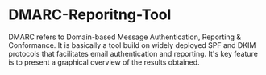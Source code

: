 # DMARC-Reporitng-Tool
DMARC refers to Domain-based Message Authentication, Reporting &amp; Conformance. It is basically a tool build on widely deployed SPF and DKIM protocols that facilitates email authentication and reporting. It's key feature is to present a graphical overview of the results obtained.
